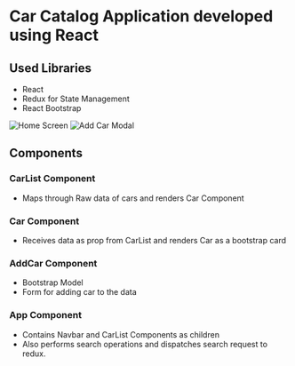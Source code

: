 # Car Catalog Application developed using React

## Used Libraries

- React
- Redux for State Management
- React Bootstrap

![Home Screen](https://user-images.githubusercontent.com/52374838/157252866-92521637-4466-4bcc-9402-4598598d38fb.png)
![Add Car Modal](https://user-images.githubusercontent.com/52374838/157253001-58bf0dcf-cd03-4d5e-b029-991a0d97e2c2.png)


## Components
### CarList Component
   - Maps through Raw data of cars and renders Car Component
### Car Component
   - Receives data as prop from CarList and renders Car as a bootstrap card
### AddCar Component
   - Bootstrap Model
   - Form for adding car to the data
### App Component
   - Contains Navbar and CarList Components as children
   - Also performs search operations and dispatches search request to redux.

